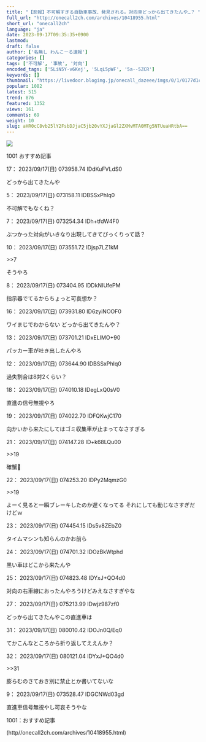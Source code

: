 ```yaml
---
title: "【悲報】不可解すぎる自動車事故、発見される。対向車どっから出てきたんや…？ "
full_url: "http://onecall2ch.com/archives/10418955.html"
short_url: "onecall2ch"
language: "ja"
date: 2023-09-17T09:35:35+0900
lastmod: 
draft: false
author: ['名無し わんこーる速報']
categories: []
tags: ['不可解', '事故', '対向']
encoded_tags: ['5LiN5Y-v6Kej', '5LqL5pWF', '5a--5ZCR']
keywords: []
thumbnail: "https://livedoor.blogimg.jp/onecall_dazeee/imgs/0/1/0177d1c1-s.png"
popular: 1082
latest: 515
trend: 876
featured: 1352
views: 161
comments: 69
weight: 10
slug: aHR0cC8vb25lY2FsbDJjaC5jb20vYXJjaGl2ZXMvMTA0MTg5NTUuaHRtbA==
---
```


![](https://livedoor.blogimg.jp/onecall_dazeee/imgs/0/1/0177d1c1-s.png)

<div> <p class='name2'> 1001 おすすめ記事</p> <p class='name2'>17： 2023/09/17(日) 073958.74 IDdKuFVLdS0</p><p class='onecall'> どっから出てきたんや </p> <p class='name2'>5： 2023/09/17(日) 073158.11 IDBSSxPhIq0</p><p class='onecall'> 不可解でもなくね？ </p> <p class='name2'>7： 2023/09/17(日) 073254.34 IDh+tfdW4F0</p><p class='onecall'> ぶつかった対向がいきなり出現してきてびっくりって話？ </p> <p class='name2'>10： 2023/09/17(日) 073551.72 IDjsp7LZ1kM</p><p class='onecall'> <p class='anchor'>>>7</p> そうやろ </p> <p class='name2'>8： 2023/09/17(日) 073404.95 IDDkNIUfePM</p><p class='onecall'> 指示器でてるからちょっと可哀想か？ </p> <p class='name2'>16： 2023/09/17(日) 073931.80 ID6zyiNOOF0</p><p class='onecall'> ワイまじでわからない どっから出てきたんや？ </p> <p class='name2'>13： 2023/09/17(日) 073701.21 IDxELIMO+90</p><p class='onecall'> パッカー車が吐き出したんやろ </p> <p class='name2'>12： 2023/09/17(日) 073644.90 IDBSSxPhIq0</p><p class='onecall'> 過失割合は8対2くらい？ </p> <p class='name2'>18： 2023/09/17(日) 074010.18 IDegLxQ0sV0</p><p class='onecall'> 直進の信号無視やろ </p> <p class='name2'>19： 2023/09/17(日) 074022.70 IDFQKwjC170</p><p class='onecall'> 向かいから来たにしてはゴミ収集車が止まってなさすぎる </p> <p class='name2'>21： 2023/09/17(日) 074147.28 ID+k68LQu00</p><p class='onecall'> <p class='anchor'>>>19</p> 確蟹🦀 </p> <p class='name2'>22： 2023/09/17(日) 074253.20 IDPy2MqmzG0</p><p class='onecall'> <p class='anchor'>>>19</p> よーく見ると一瞬ブレーキしたのか遅くなってる それにしても動じなさすぎだけどｗ </p> <p class='name2'>23： 2023/09/17(日) 074454.15 IDs5v8ZEbZ0</p><p class='onecall'> タイムマシンも知らんのかお前ら </p> <p class='name2'>24： 2023/09/17(日) 074701.32 IDOzBkWtphd</p><p class='onecall'> 黒い車はどこから来たんや </p> <p class='name2'>25： 2023/09/17(日) 074823.48 IDYxJ+QO4d0</p><p class='onecall'> 対向の右車線におったんやろうけどみえなさすぎやな </p> <p class='name2'>27： 2023/09/17(日) 075213.99 IDwjz987zf0</p><p class='onecall'> どっから出てきたんやこの直進車は </p> <p class='name2'>31： 2023/09/17(日) 080010.42 IDOJn0Q/Eq0</p><p class='onecall'> てかこんなところから折り返してええんか？ </p> <p class='name2'>32： 2023/09/17(日) 080121.04 IDYxJ+QO4d0</p><p class='onecall'> <p class='anchor'>>>31</p> 膨らむのさておき別に禁止とか書いてないな </p> <p class='name2'>9： 2023/09/17(日) 073528.47 IDGCNWd03gd</p><p class='onecall'> 直進車信号無視やし可哀そうやな </p> <p class='name2'>1001：おすすめ記事</p> </div>

(http//onecall2ch.com/archives/10418955.html)
